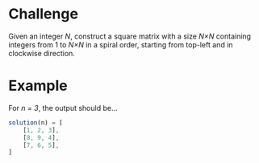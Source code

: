 # Challenge
Given an integer *N*, construct a square matrix with a size *N&times;N* containing integers from 1 to *N&times;N* in a spiral order, starting from top-left and in clockwise direction.

# Example
For *n = 3*, the output should be&hellip;

~~~ts
solution(n) = [
	[1, 2, 3],
	[8, 9, 4],
	[7, 6, 5],
]
~~~
